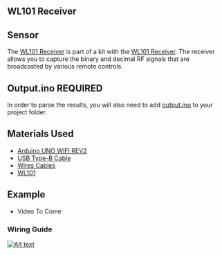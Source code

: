 ## WL101 Receiver

## Sensor
The [WL101 Receiver](https://amzn.to/3BcHFsR) is part of a kit with the [WL101 Receiver](https://goprogro.com/code/wl101-superheterodyne-receiver/). The receiver allows you to capture the binary and decimal RF signals that are broadcasted by various remote controls.

## Output.ino REQUIRED
In order to parse the results, you will also need to add [output.ino](https://github.com/goprogro/goprogro/blob/main/sensors/output.ino) to your project folder.


## Materials Used
 - [Arduino UNO WIFI REV2](https://amzn.to/3bXp0qw) 
 - [USB Type-B Cable](https://amzn.to/3yrHfMk) 
 - [Wires Cables](https://amzn.to/3ykkRnR) 
 - [WL101](https://amzn.to/3BcHFsR)

    
## Example
- Video To Come

### Wiring Guide
[![Alt text](https://goprogro.com/wp-content/uploads/2022/07/uno-wifi-rev2-wl101.png "Title")](https://goprogro.com/code/wl101-superheterodyne-receiver/)
